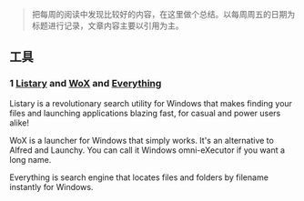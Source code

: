 >把每周的阅读中发现比较好的内容，在这里做个总结。以每周周五的日期为标题进行记录，文章内容主要以引用为主。

## 工具
### 1 [Listary](https://www.listary.com/) and [WoX](https://github.com/Wox-launcher/Wox) and [Everything](https://www.voidtools.com/en-us/)

Listary is a revolutionary search utility for Windows that makes finding your files and launching applications blazing fast, for casual and power users alike!

WoX is a launcher for Windows that simply works. It's an alternative to Alfred and Launchy. You can call it Windows omni-eXecutor if you want a long name.

Everything is search engine that locates files and folders by filename instantly for Windows.

